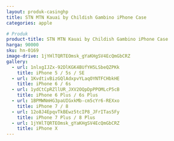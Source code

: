 ```yaml
---
layout: produk-casinghp
title: STN MTN Kauai by Childish Gambino iPhone Case
categories: apple

# Produk
product-title: STN MTN Kauai by Childish Gambino iPhone Case
harga: 90000
sku: hn-0169
image-drive: 1jYHlTQRTEOmsk_gYaKHgSV4EcQmGbCRZ
gallery:
  - url: 1nlxgIJZx-92DlKGK4BUfYH5LSbeQZPKk
    title: iPhone 5 / 5s / SE
  - url: 1KvdtivBizGQlAdxpvYLaqOYNTFCHbkHE
    title: iPhone 6 / 6s
  - url: 1ydCtCpRZllUR_JXV2OQpDpPPOMLcP5cB
    title: iPhone 6 Plus / 6s Plus
  - url: 1BPMWNmHG3paUIGxkMb-cm5cYr6-REXxo
    title: iPhone 7 / 8
  - url: 12o8J4EpqvTkBEwz5tcIP8_JFrITas5Fy
    title: iPhone 7 Plus / 8 Plus
  - url: 1jYHlTQRTEOmsk_gYaKHgSV4EcQmGbCRZ
    title: iPhone X
---
```


